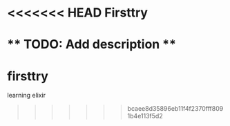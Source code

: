 <<<<<<< HEAD
Firsttry
========

** TODO: Add description **
=======
firsttry
========

learning elixir
>>>>>>> bcaee8d35896eb11f4f2370fff8091b4e113f5d2
